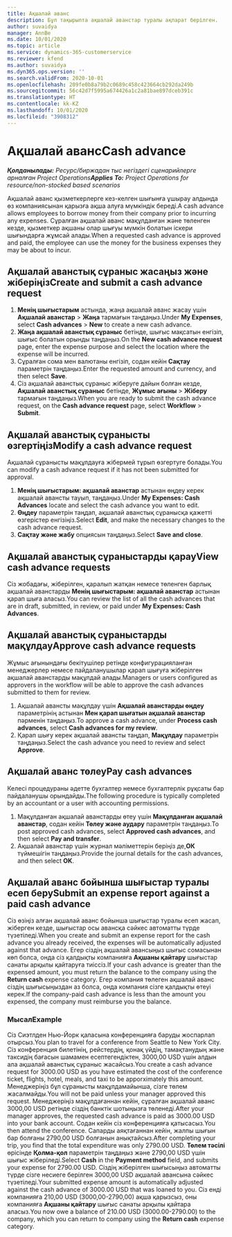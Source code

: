 ```yaml
---
title: Ақшалай аванс
description: Бұл тақырыпта ақшалай аванстар туралы ақпарат берілген.
author: suvaidya
manager: AnnBe
ms.date: 10/01/2020
ms.topic: article
ms.service: dynamics-365-customerservice
ms.reviewer: kfend
ms.author: suvaidya
ms.dyn365.ops.version: ''
ms.search.validFrom: 2020-10-01
ms.openlocfilehash: 209fe0b8a79b2c0689c458c423664cb292da249b
ms.sourcegitcommit: 56c42d7f5995a674426a1c2a81bae897dceb391c
ms.translationtype: HT
ms.contentlocale: kk-KZ
ms.lasthandoff: 10/01/2020
ms.locfileid: "3908312"
---
```

# <a name="cash-advance"></a><span data-ttu-id="db1c7-103">Ақшалай аванс</span><span class="sxs-lookup"><span data-stu-id="db1c7-103">Cash advance</span></span>

<span data-ttu-id="db1c7-104">_**Қолданылады:** Ресурс/биржадан тыс негіздегі сценарийлерге арналған Project Operations_</span><span class="sxs-lookup"><span data-stu-id="db1c7-104">_**Applies To:** Project Operations for resource/non-stocked based scenarios_</span></span>

<span data-ttu-id="db1c7-105">Ақшалай аванс қызметкерлерге кез-келген шығынға ұшырау алдында өз компаниясынан қарызға ақша алуға мүмкіндік береді.</span><span class="sxs-lookup"><span data-stu-id="db1c7-105">A cash advance allows employees to borrow money from their company prior to incurring any expenses.</span></span> <span data-ttu-id="db1c7-106">Сұралған ақшалай аванс мақұлданған және төленген кезде, қызметкер ақшаны олар шығуы мүмкін болатын іскери шығындарға жұмсай алады.</span><span class="sxs-lookup"><span data-stu-id="db1c7-106">When a requested cash advance is approved and paid, the employee can use the money for the business expenses they may be about to incur.</span></span> 

## <a name="create-and-submit-a-cash-advance-request"></a><span data-ttu-id="db1c7-107">Ақшалай аванстық сұраныс жасаңыз және жіберіңіз</span><span class="sxs-lookup"><span data-stu-id="db1c7-107">Create and submit a cash advance request</span></span>

1. <span data-ttu-id="db1c7-108">**Менің шығыстарым** астында, жаңа ақшалай аванс жасау үшін **Ақшалай аванстар** > **Жаңа** тармағын таңдаңыз.</span><span class="sxs-lookup"><span data-stu-id="db1c7-108">Under **My Expenses**, select **Cash advances** > **New** to create a new cash advance.</span></span> 
2. <span data-ttu-id="db1c7-109">**Жаңа ақшалай аванстық сұраныс** бетінде, шығыс мақсатын енгізіп, шығыс болатын орынды таңдаңыз.</span><span class="sxs-lookup"><span data-stu-id="db1c7-109">On the **New cash advance request** page, enter the expense purpose and select the location where the expense will be incurred.</span></span>
3. <span data-ttu-id="db1c7-110">Сұралған сома мен валютаны енгізіп, содан кейін **Сақтау** параметрін таңдаңыз.</span><span class="sxs-lookup"><span data-stu-id="db1c7-110">Enter the requested amount and currency, and then select **Save**.</span></span> 
4. <span data-ttu-id="db1c7-111">Сіз ақшалай аванстық сұраныс жіберуге дайын болған кезде, **Ақшалай аванстық сұраныс** бетінде, **Жұмыс ағыны** > **Жіберу** тармағын таңдаңыз.</span><span class="sxs-lookup"><span data-stu-id="db1c7-111">When you are ready to submit the cash advance request, on the **Cash advance request** page, select **Workflow** > **Submit**.</span></span>

## <a name="modify-a-cash-advance-request"></a><span data-ttu-id="db1c7-112">Ақшалай аванстық сұранысты өзгертіңіз</span><span class="sxs-lookup"><span data-stu-id="db1c7-112">Modify a cash advance request</span></span>

<span data-ttu-id="db1c7-113">Ақшалай сұранысты мақұлдауға жібермей тұрып өзгертуге болады.</span><span class="sxs-lookup"><span data-stu-id="db1c7-113">You can modify a cash advance request if it has not been submitted for approval.</span></span>

1. <span data-ttu-id="db1c7-114">**Менің шығыстарым: ақшалай аванстар** астынан өңдеу керек ақшалай авансты тауып, таңдаңыз.</span><span class="sxs-lookup"><span data-stu-id="db1c7-114">Under **My Expenses: Cash Advances** locate and select the cash advance you want to edit.</span></span>
2. <span data-ttu-id="db1c7-115">**Өңдеу** параметрін таңдап, ақшалай аванстық сұранысқа қажетті өзгерістер енгізіңіз.</span><span class="sxs-lookup"><span data-stu-id="db1c7-115">Select **Edit**, and make the necessary changes to the cash advance request.</span></span> 
3. <span data-ttu-id="db1c7-116">**Сақтау және жабу** опциясын таңдаңыз.</span><span class="sxs-lookup"><span data-stu-id="db1c7-116">Select **Save and close**.</span></span>


## <a name="view-cash-advance-requests"></a><span data-ttu-id="db1c7-117">Ақшалай аванстық сұраныстарды қарау</span><span class="sxs-lookup"><span data-stu-id="db1c7-117">View cash advance requests</span></span>
<span data-ttu-id="db1c7-118">Сіз жобадағы, жіберілген, қаралып жатқан немесе төленген барлық ақшалай аванстарды **Менің шығыстарым: ақшалай аванстар** астынан қарап шыға аласыз.</span><span class="sxs-lookup"><span data-stu-id="db1c7-118">You can review the list of all the cash advances that are in draft, submitted, in review, or paid under **My Expenses: Cash Advances**.</span></span> 

## <a name="approve-cash-advance-requests"></a><span data-ttu-id="db1c7-119">Ақшалай аванстық сұраныстарды мақұлдау</span><span class="sxs-lookup"><span data-stu-id="db1c7-119">Approve cash advance requests</span></span>

<span data-ttu-id="db1c7-120">Жұмыс ағынындағы бекітушілер ретінде конфигурацияланған менеджерлер немесе пайдаланушылар қарап шығуға жіберілген ақшалай аванстарды мақұлдай алады.</span><span class="sxs-lookup"><span data-stu-id="db1c7-120">Managers or users configured as approvers in the workflow will be able to approve the cash advances submitted to them for review.</span></span> 

1. <span data-ttu-id="db1c7-121">Ақшалай авансты мақұлдау үшін **Ақшалай аванстарды өңдеу** параметрінің астынан **Мен қарап шығатын ақшалай аванстар** пәрменін таңдаңыз.</span><span class="sxs-lookup"><span data-stu-id="db1c7-121">To approve a cash advance, under **Process cash advances**, select **Cash advances for my review**.</span></span>
2. <span data-ttu-id="db1c7-122">Қарап шығу керек ақшалай авансты таңдап, **Мақұлдау** параметрін таңдаңыз.</span><span class="sxs-lookup"><span data-stu-id="db1c7-122">Select the cash advance you need to review and select **Approve**.</span></span>  

## <a name="pay-cash-advances"></a><span data-ttu-id="db1c7-123">Ақшалай аванс төлеу</span><span class="sxs-lookup"><span data-stu-id="db1c7-123">Pay cash advances</span></span> 
<span data-ttu-id="db1c7-124">Келесі процедураны әдетте бухгалтер немесе бухгалтерлік рұқсаты бар пайдаланушы орындайды.</span><span class="sxs-lookup"><span data-stu-id="db1c7-124">The following procedure is typically completed by an accountant or a user with accounting permissions.</span></span>

1. <span data-ttu-id="db1c7-125">Мақұлданған ақшалай аванстарды өтеу үшін **Мақұлданған ақшалай аванстар**, содан кейін **Төлеу және аудару** параметрін таңдаңыз.</span><span class="sxs-lookup"><span data-stu-id="db1c7-125">To post approved cash advances, select **Approved cash advances**, and then select **Pay and transfer**.</span></span>  
2. <span data-ttu-id="db1c7-126">Ақшалай аванстар үшін журнал мәліметтерін беріңіз де,**ОК** түймешігін таңдаңыз.</span><span class="sxs-lookup"><span data-stu-id="db1c7-126">Provide the journal details for the cash advances, and then select **OK**.</span></span> 

## <a name="submit-an-expense-report-against-a-paid-cash-advance"></a><span data-ttu-id="db1c7-127">Ақшалай аванс бойынша шығыстар туралы есеп беру</span><span class="sxs-lookup"><span data-stu-id="db1c7-127">Submit an expense report against a paid cash advance</span></span> 

<span data-ttu-id="db1c7-128">Сіз өзіңіз алған ақшалай аванс бойынша шығыстар туралы есеп жасап, жіберген кезде, шығыстар осы авансқа сәйкес автоматты түрде түзетіледі.</span><span class="sxs-lookup"><span data-stu-id="db1c7-128">When you create and submit an expense report for the cash advance you already received, the expenses will be automatically adjusted against that advance.</span></span> <span data-ttu-id="db1c7-129">Егер сіздің ақшалай авансыңыз  шығыс сомасынан көп болса, онда сіз қалдықты компанияға **Ақшаны қайтару** шығыстар санаты арқылы қайтаруға тиіссіз.</span><span class="sxs-lookup"><span data-stu-id="db1c7-129">If your cash advance is greater than the expensed amount, you must return the balance to the company using the **Return cash** expense category.</span></span> <span data-ttu-id="db1c7-130">Егер компания төлеген ақшалай аванс сіздің шығысыңыздан аз болса, онда компания сізге қалдықты өтеуі керек.</span><span class="sxs-lookup"><span data-stu-id="db1c7-130">If the company-paid cash advance is less than the amount you expensed, the company must reimburse you the balance.</span></span> 

### <a name="example"></a><span data-ttu-id="db1c7-131">Мысал</span><span class="sxs-lookup"><span data-stu-id="db1c7-131">Example</span></span>
<span data-ttu-id="db1c7-132">Сіз Сиэтлден Нью-Йорк қаласына конференцияға баруды жоспарлап отырсыз.</span><span class="sxs-lookup"><span data-stu-id="db1c7-132">You plan to travel for a conference from Seattle to New York City.</span></span> <span data-ttu-id="db1c7-133">Сіз конференция билетінің, рейстердің, қонақ үйдің, тамақтанудың және таксидің бағасын шамамен есептегендіктен, 3000,00 USD үшін алдын ала ақшалай аванстық сұраныс жасайсыз.</span><span class="sxs-lookup"><span data-stu-id="db1c7-133">You create a cash advance request for 3000.00 USD as you have estimated the cost of the conference ticket, flights, hotel, meals, and taxi to be apporximately this amount.</span></span> <span data-ttu-id="db1c7-134">Менеджеріңіз бұл сұранысты мақұлдамайынша, сізге төлем жасалмайды.</span><span class="sxs-lookup"><span data-stu-id="db1c7-134">You will not be paid unless your manager approved this request.</span></span> <span data-ttu-id="db1c7-135">Менеджеріңіз мақұлдағаннан кейін, сұралған ақшалай аванс 3000,00 USD ретінде сіздің банктік шотыңызға төленеді.</span><span class="sxs-lookup"><span data-stu-id="db1c7-135">After your manager approves, the requested cash advance is paid as 3000.00 USD into your bank account.</span></span> <span data-ttu-id="db1c7-136">Содан кейін сіз конференцияға қатысасыз.</span><span class="sxs-lookup"><span data-stu-id="db1c7-136">You then attend the conference.</span></span> <span data-ttu-id="db1c7-137">Сапарды аяқтағаннан кейін, жалпы шығын бар болғаны 2790,00 USD болғанын анықтайсыз.</span><span class="sxs-lookup"><span data-stu-id="db1c7-137">After completing your trip, you find that the total expenditure was only 2790.00 USD.</span></span> <span data-ttu-id="db1c7-138">**Төлем тәсілі** өрісінде **Қолма-қол** параметрін таңдаңыз және 2790,00 USD үшін шығыс жіберіледі.</span><span class="sxs-lookup"><span data-stu-id="db1c7-138">Select **Cash** in the **Payment method** field, and submits your expense for 2790.00 USD.</span></span> <span data-ttu-id="db1c7-139">Сіздің жіберілген шығысыңыз автоматты түрде сізге несиеге берілген 3000,00 USD ақшалай авансына сәйкес түзетіледі.</span><span class="sxs-lookup"><span data-stu-id="db1c7-139">Your submitted expense amount is automatically adjusted against the cash advance of 3000.00 USD that was loaned to you.</span></span> <span data-ttu-id="db1c7-140">Сіз енді компанияға 210,00 USD (3000,00-2790,00) ақша қарызсыз, оны компанияға **Ақшаны қайтару** шығыс санаты арқылы қайтара аласыз.</span><span class="sxs-lookup"><span data-stu-id="db1c7-140">You now owe a balance of 210.00 USD (3000.00-2790.00) to the company, which you can return to company using the **Return cash** expense category.</span></span> 
